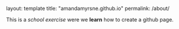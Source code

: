 layout: template
title: "amandamyrsne.github.io"
permalink: /about/


This is a _school exercise_ were we **learn** how to create a github page. 
